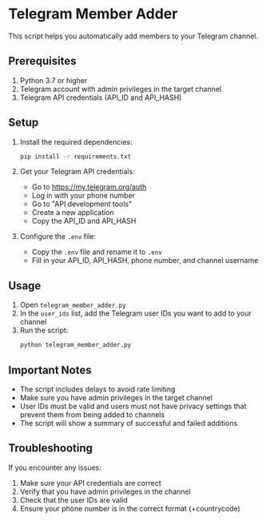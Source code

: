 # Telegram Member Adder

This script helps you automatically add members to your Telegram channel.

## Prerequisites

1. Python 3.7 or higher
2. Telegram account with admin privileges in the target channel
3. Telegram API credentials (API_ID and API_HASH)

## Setup

1. Install the required dependencies:
   ```bash
   pip install -r requirements.txt
   
   ```

2. Get your Telegram API credentials:
   - Go to https://my.telegram.org/auth
   - Log in with your phone number
   - Go to "API development tools"
   - Create a new application
   - Copy the API_ID and API_HASH

3. Configure the `.env` file:
   - Copy the `.env` file and rename it to `.env`
   - Fill in your API_ID, API_HASH, phone number, and channel username

## Usage

1. Open `telegram_member_adder.py`
2. In the `user_ids` list, add the Telegram user IDs you want to add to your channel
3. Run the script:
   ```bash
   python telegram_member_adder.py
   ```

## Important Notes

- The script includes delays to avoid rate limiting
- Make sure you have admin privileges in the target channel
- User IDs must be valid and users must not have privacy settings that prevent them from being added to channels
- The script will show a summary of successful and failed additions

## Troubleshooting

If you encounter any issues:
1. Make sure your API credentials are correct
2. Verify that you have admin privileges in the channel
3. Check that the user IDs are valid
4. Ensure your phone number is in the correct format (+countrycode) 